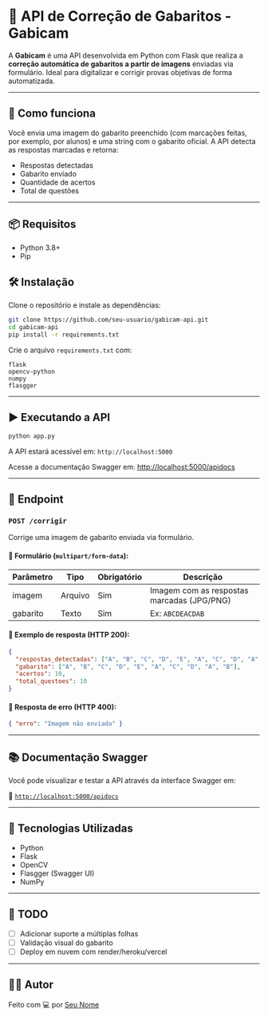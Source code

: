 
# 📘 API de Correção de Gabaritos - Gabicam

A **Gabicam** é uma API desenvolvida em Python com Flask que realiza a **correção automática de gabaritos a partir de imagens** enviadas via formulário. Ideal para digitalizar e corrigir provas objetivas de forma automatizada.

---

## 🚀 Como funciona

Você envia uma imagem do gabarito preenchido (com marcações feitas, por exemplo, por alunos) e uma string com o gabarito oficial. A API detecta as respostas marcadas e retorna:

- Respostas detectadas
- Gabarito enviado
- Quantidade de acertos
- Total de questões

---

## 📦 Requisitos

- Python 3.8+
- Pip

## 🛠️ Instalação

Clone o repositório e instale as dependências:

```bash
git clone https://github.com/seu-usuario/gabicam-api.git
cd gabicam-api
pip install -r requirements.txt
```

Crie o arquivo `requirements.txt` com:

```
flask
opencv-python
numpy
flasgger
```

---

## ▶️ Executando a API

```bash
python app.py
```

A API estará acessível em: `http://localhost:5000`

Acesse a documentação Swagger em: [http://localhost:5000/apidocs](http://localhost:5000/apidocs)

---

## 📩 Endpoint

### `POST /corrigir`

Corrige uma imagem de gabarito enviada via formulário.

#### 🔸 Formulário (`multipart/form-data`):

| Parâmetro | Tipo    | Obrigatório | Descrição                                  |
|-----------|---------|-------------|--------------------------------------------|
| imagem    | Arquivo | Sim         | Imagem com as respostas marcadas (JPG/PNG) |
| gabarito  | Texto   | Sim         | Ex: `ABCDEACDAB`                           |

#### 🔹 Exemplo de resposta (HTTP 200):

```json
{
  "respostas_detectadas": ["A", "B", "C", "D", "E", "A", "C", "D", "A", "B"],
  "gabarito": ["A", "B", "C", "D", "E", "A", "C", "D", "A", "B"],
  "acertos": 10,
  "total_questoes": 10
}
```

#### 🔸 Resposta de erro (HTTP 400):

```json
{ "erro": "Imagem não enviada" }
```

---

## 📚 Documentação Swagger

Você pode visualizar e testar a API através da interface Swagger em:

📎 [`http://localhost:5000/apidocs`](http://localhost:5000/apidocs)

---

## 🧠 Tecnologias Utilizadas

- Python
- Flask
- OpenCV
- Flasgger (Swagger UI)
- NumPy

---

## 📌 TODO

- [ ] Adicionar suporte a múltiplas folhas
- [ ] Validação visual do gabarito
- [ ] Deploy em nuvem com render/heroku/vercel

---

## 👨‍💻 Autor

Feito com 💻 por [Seu Nome](https://github.com/seu-usuario)
